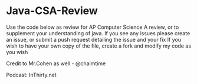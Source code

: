 # Java-CSA-Review
Use the code below as review for AP Computer Science A review, or to supplement your understanding of java.
If you see any issues please create an issue, or submit a push request detailing the issue and your fix
If you wish to have your own copy of the file, create a fork and modify my code as you wish


Credit to Mr.Cohen as well - @chaimtime

Podcast: InThirty.net
